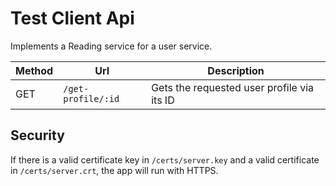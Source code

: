 # Test Client Api

Implements a Reading service for a user service.

| Method    | Url | Description |
| -------- | ------- | --- |
| GET    | `/get-profile/:id` | Gets the requested user profile via its ID |

## Security

If there is a valid certificate key in `/certs/server.key` and a valid certificate in `/certs/server.crt`, the app will run with HTTPS.
